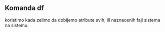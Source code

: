 ## Komanda df

koristimo kada zelimo da dobijemo atribute svih, ili naznacenih fajl sistema na sistemu.
